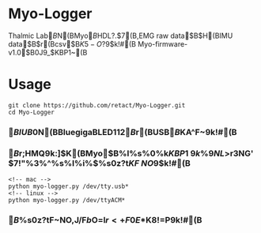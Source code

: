 # Myo-Logger
Thalmic Lab$B$N(BMyo$B$HDL?.$7(B,EMG raw data$B$H(BIMU data$B$r(Bcsv$B$K5-O?$9$k!#(B
Myo-firmware-v1.0$B0J9_$KBP1~(B

# Usage
 ```
 git clone https://github.com/retact/Myo-Logger.git
 cd Myo-Logger
 ```
 ### $BIUB0$N(BBluegigaBLED112$B%I%s%0%k$r(BUSB$B%]!<%H$KA^F~$9$k!#(B  
  
 ### $B%W%m%0%i%`$r;HMQ$9$k:]$K(BMyo$B%I%s%0%k$KBP1~$9$k%G%P%$%9$NL>$r3NG'$7!"%3%^%s%I%i%$%s0z?t$KF~NO$9$k!#(B  
 ```
 <!-- mac -->
 python myo-logger.py /dev/tty.usb*
 <!-- linux -->
 python myo-logger.py /dev/ttyACM*
 ```
 ### $B%3%^%s%I%i%$%s0z?tF~NO$,$J$/$F$b%W%m%0%i%`$O$=$l$r<+F0E*$K8!=P$9$k!#(B  




